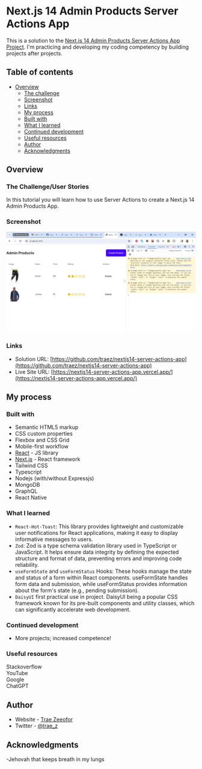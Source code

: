 # Next.js 14 Admin Products Server Actions App

This is a solution to the [Next.js 14 Admin Products Server Actions App Project](https://youtu.be/j4_wm9kPRCc). I'm practicing and developing my coding competency by building projects after projects.

## Table of contents

- [Overview](#overview)
  - [The challenge](#the-challenge)
  - [Screenshot](#screenshot)
  - [Links](#links)
  - [My process](#my-process)
  - [Built with](#built-with)
  - [What I learned](#what-i-learned)
  - [Continued development](#continued-development)
  - [Useful resources](#useful-resources)
  - [Author](#author)
  - [Acknowledgments](#acknowledgments)

## Overview

### The Challenge/User Stories

In this tutorial you will learn how to use Server Actions to create a Next.js 14 Admin Products App.

### Screenshot

![](/publicTrae/images/screenshot-desktop.png)

### Links

- Solution URL: [https://github.com/traez/nextjs14-server-actions-app](https://github.com/traez/nextjs14-server-actions-app)
- Live Site URL: [https://nextjs14-server-actions-app.vercel.app/](https://nextjs14-server-actions-app.vercel.app/)

## My process

### Built with

- Semantic HTML5 markup
- CSS custom properties
- Flexbox and CSS Grid
- Mobile-first workflow
- [React](https://reactjs.org/) - JS library
- [Next.js](https://nextjs.org/) - React framework
- Tailwind CSS
- Typescript
- Nodejs (with/without Expressjs)
- MongoDB
- GraphQL  
- React Native  

### What I learned

- `React-Hot-Toast`: This library provides lightweight and customizable user notifications for React applications, making it easy to display informative messages to users.  
- `Zod`: Zod is a type schema validation library used in TypeScript or JavaScript. It helps ensure data integrity by defining the expected structure and format of data, preventing errors and improving code reliability.  
- `useFormState` and `useFormStatus` Hooks: These hooks manage the state and status of a form within React components. useFormState handles form data and submission, while useFormStatus provides information about the form's state (e.g., pending submission).  
- `DaisyUI` first practical use in project. DaisyUI being a popular CSS framework known for its pre-built components and utility classes, which can significantly accelerate web development.  

### Continued development

- More projects; increased competence!

### Useful resources

Stackoverflow  
YouTube  
Google  
ChatGPT

## Author

- Website - [Trae Zeeofor](https://github.com/traez)
- Twitter - [@trae_z](https://twitter.com/trae_z)

## Acknowledgments

-Jehovah that keeps breath in my lungs
